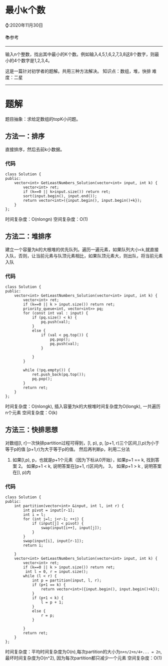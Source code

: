 # 最小k个数

⌚️:2020年11月30日

📚参考

---

输入n个整数，找出其中最小的K个数。例如输入4,5,1,6,2,7,3,8这8个数字，则最小的4个数字是1,2,3,4。



这是一篇针对初学者的题解。共用三种方法解决。
知识点：数组，堆，快排
难度：二星

------

# 题解

题目抽象：求给定数组的topK小问题。

## 方法一：排序

直接排序，然后去前k小数据。

### 代码

```
class Solution {
public:
    vector<int> GetLeastNumbers_Solution(vector<int> input, int k) {
        vector<int> ret;
        if (k==0 || k>input.size()) return ret;
        sort(input.begin(), input.end());
        return vector<int>({input.begin(), input.begin()+k});   
    }
};
```

时间复杂度：O(nlongn)
空间复杂度：O(1)

## 方法二：堆排序

建立一个容量为k的大根堆的优先队列。遍历一遍元素，如果队列大小<k,就直接入队，否则，让当前元素与队顶元素相比，如果队顶元素大，则出队，将当前元素入队

### 代码

```
class Solution {
public:
    vector<int> GetLeastNumbers_Solution(vector<int> input, int k) {
        vector<int> ret;
        if (k==0 || k > input.size()) return ret;
        priority_queue<int, vector<int>> pq;
        for (const int val : input) {
            if (pq.size() < k) {
                pq.push(val);
            }
            else {
                if (val < pq.top()) {
                    pq.pop();
                    pq.push(val);
                }

            }
        }

        while (!pq.empty()) {
            ret.push_back(pq.top());
            pq.pop();
        }
        return ret;
    }
};
```

时间复杂度：O(nlongk), 插入容量为k的大根堆时间复杂度为O(longk), 一共遍历n个元素
空间复杂度：O(k)

## 方法三：快排思想

对数组[l, r]一次快排partition过程可得到，[l, p), p, [p+1, r)三个区间,[l,p)为小于等于p的值
[p+1,r)为大于等于p的值。
然后再判断p，利用二分法

1. 如果[l,p), p，也就是p+1个元素（因为下标从0开始），如果p+1 == k, 找到答案
   2。 如果p+1 < k, 说明答案在[p+1, r)区间内，
   3， 如果p+1 > k , 说明答案在[l, p)内 

### 代码

```
class Solution {
public:
    int partition(vector<int> &input, int l, int r) {
        int pivot = input[r-1];
        int i = l;
        for (int j=l; j<r-1; ++j) {
            if (input[j] < pivot) {
                swap(input[i++], input[j]);
            }
        }
        swap(input[i], input[r-1]);
        return i;

    }
    vector<int> GetLeastNumbers_Solution(vector<int> input, int k) {
        vector<int> ret;
        if (k==0 || k > input.size()) return ret;
         int l = 0, r = input.size();
        while (l < r) {
            int p = partition(input, l, r);
            if (p+1 == k) {
                return vector<int>({input.begin(), input.begin()+k});
            }
            if (p+1 < k) {
                l = p + 1;
            }   
            else {
                r = p;
            }

        }
        return ret;
    }
};
```

时间复杂度：平均时间复杂度为O(n),每次partition的大小为`n+n/2+n/4+... = 2n`,最坏时间复杂度为O(n^2), 因为每次partition都只减少一个元素
空间复杂度：O(1)